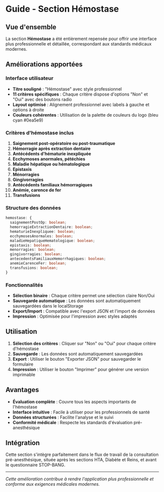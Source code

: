 # Guide - Section Hémostase

## Vue d'ensemble

La section **Hémostase** a été entièrement repensée pour offrir une interface plus professionnelle et détaillée, correspondant aux standards médicaux modernes.

## Améliorations apportées

### Interface utilisateur

- **Titre souligné** : "Hémostase" avec style professionnel
- **11 critères spécifiques** : Chaque critère dispose d'options "Non" et "Oui" avec des boutons radio
- **Layout optimisé** : Alignement professionnel avec labels à gauche et options à droite
- **Couleurs cohérentes** : Utilisation de la palette de couleurs du logo (bleu cyan #0ea5e9)

### Critères d'hémostase inclus

1. **Saignement post-opératoire ou post-traumatique**
2. **Hémorragie après extraction dentaire**
3. **Antécédents d'hématurie inexpliquée**
4. **Ecchymoses anormales, pétéchies**
5. **Maladie hépatique ou hématologique**
6. **Epistaxis**
7. **Ménorragies**
8. **Gingivorragies**
9. **Antécédents familiaux hémorragiques**
10. **Anémie, carence de fer**
11. **Transfusions**

### Structure des données

```typescript
hemostase: {
  saignementPostOp: boolean;
  hemorragieExtractionDentaire: boolean;
  hematurieInexpliquee: boolean;
  ecchymosesAnormales: boolean;
  maladieHepatiqueHematologique: boolean;
  epistaxis: boolean;
  menorragies: boolean;
  gingivorragies: boolean;
  antecedentsFamiliauxHemorrhagiques: boolean;
  anemieCarenceFer: boolean;
  transfusions: boolean;
}
```

### Fonctionnalités

- **Sélection binaire** : Chaque critère permet une sélection claire Non/Oui
- **Sauvegarde automatique** : Les données sont automatiquement sauvegardées dans le localStorage
- **Export/Import** : Compatible avec l'export JSON et l'import de données
- **Impression** : Optimisée pour l'impression avec styles adaptés

## Utilisation

1. **Sélection des critères** : Cliquer sur "Non" ou "Oui" pour chaque critère d'hémostase
2. **Sauvegarde** : Les données sont automatiquement sauvegardées
3. **Export** : Utiliser le bouton "Exporter JSON" pour sauvegarder le formulaire
4. **Impression** : Utiliser le bouton "Imprimer" pour générer une version imprimable

## Avantages

- **Évaluation complète** : Couvre tous les aspects importants de l'hémostase
- **Interface intuitive** : Facile à utiliser pour les professionnels de santé
- **Données structurées** : Facilite l'analyse et le suivi
- **Conformité médicale** : Respecte les standards d'évaluation pré-anesthésique

## Intégration

Cette section s'intègre parfaitement dans le flux de travail de la consultation pré-anesthésique, située après les sections HTA, Diabète et Reins, et avant le questionnaire STOP-BANG.

---

*Cette amélioration contribue à rendre l'application plus professionnelle et conforme aux exigences médicales modernes.*










